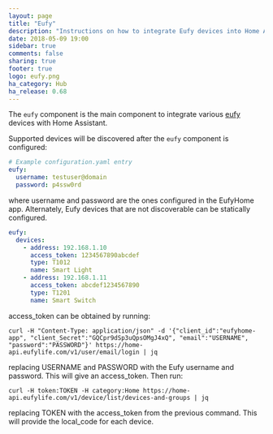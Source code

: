 ```yaml
---
layout: page
title: "Eufy"
description: "Instructions on how to integrate Eufy devices into Home Assistant."
date: 2018-05-09 19:00
sidebar: true
comments: false
sharing: true
footer: true
logo: eufy.png
ha_category: Hub
ha_release: 0.68
---
```


The `eufy` component is the main component to integrate various [eufy](http://https://www.eufylife.com/) devices with Home Assistant.

Supported devices will be discovered after the `eufy` component is configured:

```yaml
# Example configuration.yaml entry
eufy:
  username: testuser@domain
  password: p4ssw0rd
```

where username and password are the ones configured in the EufyHome app. Alternately, Eufy devices that are not discoverable can be statically configured.

```yaml
eufy:
  devices:
    - address: 192.168.1.10
      access_token: 1234567890abcdef
      type: T1012
      name: Smart Light
    - address: 192.168.1.11
      access_token: abcdef1234567890
      type: T1201
      name: Smart Switch
```

access_token can be obtained by running:

```
curl -H "Content-Type: application/json" -d '{"client_id":"eufyhome-app", "client_Secret":"GQCpr9dSp3uQpsOMgJ4xQ", "email":"USERNAME", "password":"PASSWORD"}' https://home-api.eufylife.com/v1/user/email/login | jq
```

replacing USERNAME and PASSWORD with the Eufy username and password. This will give an access_token. Then run:

```
curl -H token:TOKEN -H category:Home https://home-api.eufylife.com/v1/device/list/devices-and-groups | jq
```

replacing TOKEN with the access_token from the previous command. This will provide the local_code for each device.

